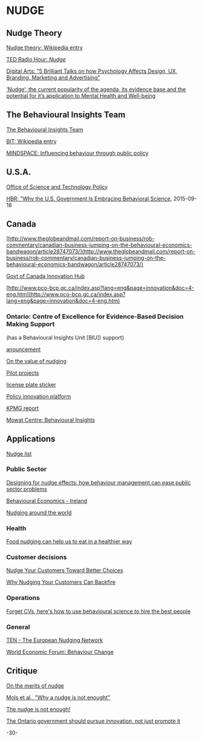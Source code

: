 # NUDGE

## Nudge Theory

[Nudge theory: Wikipedia entry](https://en.wikipedia.org/wiki/Nudge_theory)

[TED Radio Hour: _Nudge_](http://www.npr.org/2016/06/24/483112809/www.npr.org/programs/ted-radio-hour/483080945/nudge)

[Digital Arts: "5 Brilliant Talks on how Psychology Affects Design, UX, Branding, Marketing and Advertising"](http://www.digitalartsonline.co.uk/news/graphic-design/5-brilliant-talks-on-how-psychology-affects-design-ux-branding-marketing-advertising/)

[‘Nudge’; the current popularity of the agenda, its evidence base and the potential for it’s application to Mental Health and Well-being](http://www.academia.edu/928782/_Nudge_the_current_popularity_of_the_agenda_its_evidence_base_and_the_potential_for_it_s_application_to_Mental_Health_and_Well-being)

## The Behavioural Insights Team

[The Behavioural Insights Team](http://www.behaviouralinsights.co.uk/)

[BIT: Wikipedia entry](https://en.wikipedia.org/wiki/Behavioural_Insights_Team)


[MINDSPACE: Influencing behaviour through public policy](http://www.instituteforgovernment.org.uk/sites/default/files/publications/MINDSPACE.pdf)

## U.S.A.

[Office of Science and Technology Policy](https://en.wikipedia.org/wiki/Office_of_Science_and_Technology_Policy)

[HBR: "Why the U.S. Government Is Embracing Behavioral Science](https://hbr.org/2015/09/why-the-u-s-government-is-embracing-behavioral-science), 2015-09-18

## Canada

[http://www.theglobeandmail.com/report-on-business/rob-commentary/canadian-business-jumping-on-the-behavioural-economics-bandwagon/article28747073/](http://www.theglobeandmail.com/report-on-business/rob-commentary/canadian-business-jumping-on-the-behavioural-economics-bandwagon/article28747073/)

[Govt of Canada Innovation Hub](http://www.pco-bcp.gc.ca/index.asp?lang=eng&page=innovation)

[http://www.pco-bcp.gc.ca/index.asp?lang=eng&page=innovation&doc=4-eng.htm](http://www.pco-bcp.gc.ca/index.asp?lang=eng&page=innovation&doc=4-eng.htm)


### Ontario: Centre of Excellence for Evidence-Based Decision Making Support

(has a Behavioural Insights Unit [BIU]) support)

[anouncement](http://thepublicservant.ca/government-of-ontario-announces-new-behavioural-insights-unit/)

[On the value of nudging](https://www.mun.ca/harriscentre//policy/conferencesworkshops/Julian_House.pdf)

[Pilot projects](https://www.ontario.ca/page/behavioural-science-insights-pilot-projects)

[license plate sticker](https://www.ontario.ca/page/behavioural-insights-pilot-project-license-plate-sticker-renewal)

[Policy innovation platform](http://policyinnovationplatform.ca/climate-hack-to-action/guests/julian-house/)

[KPMG report](https://www.kpmg.com/Ca/en/IssuesAndInsights/ArticlesPublications/Documents/Public-Service-Transformed-FINAL2.pdf)

[Mowat Centre: Behavioural Insights](https://mowatcentre.ca/tag/behavioural-insights/)

## Applications

[Nudge list](https://www.stir.ac.uk/media/schools/management/documents/economics/Nudge%20Database%201.2.pdf)


### Public Sector

[Designing for nudge effects: how behaviour management can ease public sector  problems](http://eprints.lse.ac.uk/37810/1/Designing_for_nudge_effects_(lsero).pdf)


[Behavioural Economics - Ireland](http://igees.gov.ie/wp-content/uploads/2013/10/Behavioural-Economics-1.pdf)


[Nudging around the world](https://www.um.es/documents/1922922/1973600/Nudging+Around+The+World.pdf/3af04386-ba8b-4742-b339-73626bf2be94)

### Health

[Food nudging can help us to eat in a healthier way](https://www.sciencedaily.com/releases/2016/07/160713105852.htm)



### Customer decisions

[Nudge Your Customers Toward Better Choices](https://hbr.org/2008/12/nudge-your-customers-toward-better-choices)

[Why Nudging Your Customers Can Backfire](https://hbr.org/2016/04/why-nudging-your-customers-can-backfire)


### Operations

[Forget CVs, here's how to use behavioural science to hire the best people](https://www.weforum.org/agenda/2016/05/forget-cvs-heres-how-to-use-behavioral-science-to-hire-the-best-people)

### General

[TEN - The European Nudging Network](http://tenudge.eu/)

[World Economic Forum: Behaviour Change](https://www.weforum.org/agenda/archive/behaviour-change)


## Critique

[On the merits of nudge](http://policyoptions.irpp.org/2015/04/27/on-the-merits-of-nudge/)

[Mols et al., "Why a nudge is not enought"](http://onlinelibrary.wiley.com/doi/10.1111/1475-6765.12073/epdf)

[The nudge is not enough!](https://www.behavioraleconomics.com/the-nudge-is-not-enough-the-love-story-between-behavioral-science-and-practical-applications/)

[The Ontario government should pursue innovation, not just promote it](http://www.competeprosper.ca/blog/the_ontario_government_should_pursue_innovation_not_just_promote_it)

-30-
